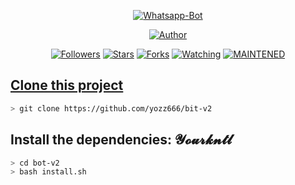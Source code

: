 


<p align="center">
<a href="#"><img title="Whatsapp-Bot" src="https://img.shields.io/badge/Termux Whatsapp Bot-green?colorA=%23ff0000&colorB=%23017e40&style=for-the-badge"></a>
</p>
<p align="center">
<a href="https://github.com/yozz666"><img title="Author" src="https://img.shields.io/badge/Author-yozz666-blue.svg?style=for-the-badge&logo=github"></a>
</p>
<p align="center">
<a href="https://github.com/yozz666/followers"><img title="Followers" src="https://img.shields.io/github/followers/yozz666?color=blue&style=flat-square"></a>
<a href="https://github.com/yozz666/bot-v2/stargazers/"><img title="Stars" src="https://img.shields.io/github/stars/yozz666/termux-wabot?color=red&style=flat-square"></a>
<a href="https://github.com/yozz666/bot-v2/network/members"><img title="Forks" src="https://img.shields.io/github/forks/yozz666/termux-wabot?color=red&style=flat-square"></a>
<a href="https://github.com/yozz666/bot-v2/watchers"><img title="Watching" src="https://img.shields.io/github/watchers/yozz666/termux-wabot?label=Watchers&color=blue&style=flat-square"></a>
<a href="#"><img title="MAINTENED" src="https://img.shields.io/badge/MAINTENED-YES-blue.svg"</a>
</p>

## Clone this project

```bash
> git clone https://github.com/yozz666/bit-v2
```

## Install the dependencies: 𝓨𝓸𝓾𝓻𝓴𝓷𝓽𝓵

```bash
> cd bot-v2
> bash install.sh
```
